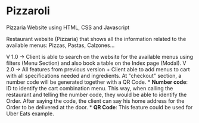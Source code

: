 # Pizzaroli
Pizzaria Website using HTML, CSS and Javascript

Restaurant website (Pizzaria) that shows all the information related to the available menus: Pizzas, Pastas, Calzones...

V 1.0 -> Client is able to search on the website for the available menus using filters (Menu Section) and also book a table on the Index page (Modal).
V 2.0 -> All features from previous version + Client able to add menus to cart with all specifications needed and ingredients. At "checkout" section, a number code will be generated together with a QR Code.
      * <b>Number code</b>: ID to identify the cart combination menu. This way, when calling the restaurant and telling the number code, they would be able to identify the Order. After saying the code, the 
        client can say his home address for the Order to be delivered at the door.
      * <b>QR Code</b>: This feature could be used for Uber Eats example.
